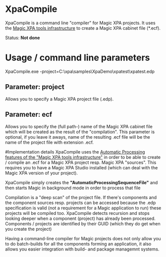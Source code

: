 # XpaCompile

XpaCompile is a command line "compiler" for Magic XPA projects. It uses the [Magic XPA tools infrastructure](http://kb.magicsoftware.com/articles/bl_Reference/Tools-Infrastructure-xpa) to create a Magic XPA cabinet file (*.ecf).  

Status: **Not done**

# Usage / command line parameters
XpaCompile.exe -project=C:\xpa\samples\XpaDemo\xpatest\xpatest.edp

## Parameter: project
Allows you to specify a Magic XPA project file (.edp).

## Parameter: ecf
Allows you to specify the (full path-) name of the Magic XPA cabinet file which will be created as the result of the "compilation". This parameter is optional, if you leave it aways, name of the resulting .ecf file will be the name of the project file with extension .ecf.

#Implementation details
XpaCompile uses the [Automatic Processing features of the "Magic XPA tools infrastructure"](file:///C:/magic/Magic%20XPA%203.3/Help/index.htm#t=mergedProjects%2FMGHELPW%2FUtilities%2FAutomatic_Processing.htm) in order to be able to create / compile an .ecf for a Magic XPA project resp. Magic XPA "sources". This requires you to have a Magic XPA Studio installed (which can deal with the Magic XPA version of your project).  

XpaCompile simply creates the **"AutomaticProcessingSequenceFile"** and then starts Magic in background mode in order to process that file  

Compilation is a "deep scan" of the project file. If there's components and the component sources resp. projects can be accessed because the .edp specification is valid (not a requirement for a Magic application to run) these projects will be compiled too. XpaCompile detects recursion and stops looking deeper when a component (project) has already been processed. Components / projects are identified by their GUID (which they do get when you create the project)  

Having a command-line compiler for Magic projects does not only allow you to do batch-builds for all the components forming an application, it also allows you easier integration with build- and package managemnt systems.  

 